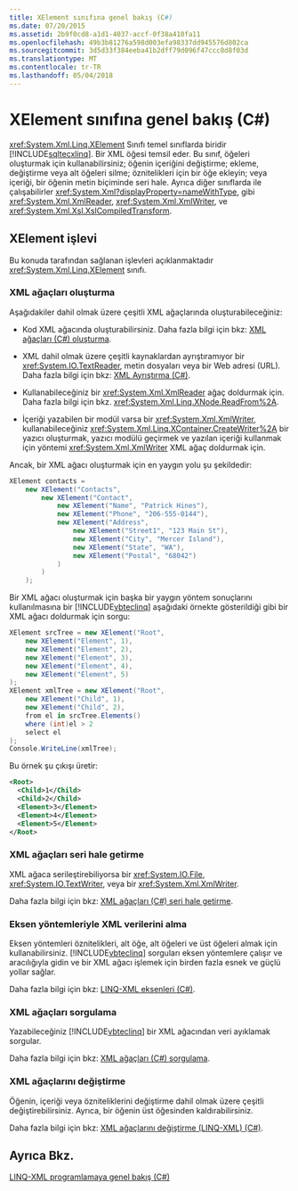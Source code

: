 ```yaml
---
title: XElement sınıfına genel bakış (C#)
ms.date: 07/20/2015
ms.assetid: 2b9f0cd8-a1d1-4037-accf-0f38a410fa11
ms.openlocfilehash: 49b3b81276a598d003efa98337dd945576d802ca
ms.sourcegitcommit: 3d5d33f384eeba41b2dff79d096f47ccc8d8f03d
ms.translationtype: MT
ms.contentlocale: tr-TR
ms.lasthandoff: 05/04/2018
---
```

# <a name="xelement-class-overview-c"></a>XElement sınıfına genel bakış (C#)
<xref:System.Xml.Linq.XElement> Sınıfı temel sınıflarda biridir [!INCLUDE[sqltecxlinq](~/includes/sqltecxlinq-md.md)]. Bir XML öğesi temsil eder. Bu sınıf, öğeleri oluşturmak için kullanabilirsiniz; öğenin içeriğini değiştirme; ekleme, değiştirme veya alt öğeleri silme; öznitelikleri için bir öğe ekleyin; veya içeriği, bir öğenin metin biçiminde seri hale. Ayrıca diğer sınıflarda ile çalışabilirler <xref:System.Xml?displayProperty=nameWithType>, gibi <xref:System.Xml.XmlReader>, <xref:System.Xml.XmlWriter>, ve <xref:System.Xml.Xsl.XslCompiledTransform>.  
  
## <a name="xelement-functionality"></a>XElement işlevi  
 Bu konuda tarafından sağlanan işlevleri açıklanmaktadır <xref:System.Xml.Linq.XElement> sınıfı.  
  
### <a name="constructing-xml-trees"></a>XML ağaçları oluşturma  
 Aşağıdakiler dahil olmak üzere çeşitli XML ağaçlarında oluşturabileceğiniz:  
  
-   Kod XML ağacında oluşturabilirsiniz. Daha fazla bilgi için bkz: [XML ağaçları (C#) oluşturma](../../../../csharp/programming-guide/concepts/linq/creating-xml-trees.md).  
  
-   XML dahil olmak üzere çeşitli kaynaklardan ayrıştıramıyor bir <xref:System.IO.TextReader>, metin dosyaları veya bir Web adresi (URL). Daha fazla bilgi için bkz: [XML Ayrıştırma (C#)](../../../../csharp/programming-guide/concepts/linq/parsing-xml.md).  
  
-   Kullanabileceğiniz bir <xref:System.Xml.XmlReader> ağaç doldurmak için. Daha fazla bilgi için bkz. <xref:System.Xml.Linq.XNode.ReadFrom%2A>.  
  
-   İçeriği yazabilen bir modül varsa bir <xref:System.Xml.XmlWriter>, kullanabileceğiniz <xref:System.Xml.Linq.XContainer.CreateWriter%2A> bir yazıcı oluşturmak, yazıcı modülü geçirmek ve yazılan içeriği kullanmak için yöntemi <xref:System.Xml.XmlWriter> XML ağaç doldurmak için.  
  
 Ancak, bir XML ağacı oluşturmak için en yaygın yolu şu şekildedir:  
  
```csharp  
XElement contacts =  
    new XElement("Contacts",  
        new XElement("Contact",  
            new XElement("Name", "Patrick Hines"),   
            new XElement("Phone", "206-555-0144"),  
            new XElement("Address",  
                new XElement("Street1", "123 Main St"),  
                new XElement("City", "Mercer Island"),  
                new XElement("State", "WA"),  
                new XElement("Postal", "68042")  
            )  
        )  
    );  
```  
  
 Bir XML ağacı oluşturmak için başka bir yaygın yöntem sonuçlarını kullanılmasına bir [!INCLUDE[vbteclinq](~/includes/vbteclinq-md.md)] aşağıdaki örnekte gösterildiği gibi bir XML ağacı doldurmak için sorgu:  
  
```csharp  
XElement srcTree = new XElement("Root",  
    new XElement("Element", 1),  
    new XElement("Element", 2),  
    new XElement("Element", 3),  
    new XElement("Element", 4),  
    new XElement("Element", 5)  
);  
XElement xmlTree = new XElement("Root",  
    new XElement("Child", 1),  
    new XElement("Child", 2),  
    from el in srcTree.Elements()  
    where (int)el > 2  
    select el  
);  
Console.WriteLine(xmlTree);  
```  
  
 Bu örnek şu çıkışı üretir:  
  
```xml  
<Root>  
  <Child>1</Child>  
  <Child>2</Child>  
  <Element>3</Element>  
  <Element>4</Element>  
  <Element>5</Element>  
</Root>  
```  
  
### <a name="serializing-xml-trees"></a>XML ağaçları seri hale getirme  
 XML ağaca serileştirebiliyorsa bir <xref:System.IO.File>, <xref:System.IO.TextWriter>, veya bir <xref:System.Xml.XmlWriter>.  
  
 Daha fazla bilgi için bkz: [XML ağaçları (C#) seri hale getirme](../../../../csharp/programming-guide/concepts/linq/serializing-xml-trees.md).  
  
### <a name="retrieving-xml-data-via-axis-methods"></a>Eksen yöntemleriyle XML verilerini alma  
 Eksen yöntemleri öznitelikleri, alt öğe, alt öğeleri ve üst öğeleri almak için kullanabilirsiniz. [!INCLUDE[vbteclinq](~/includes/vbteclinq-md.md)] sorguları eksen yöntemlere çalışır ve aracılığıyla gidin ve bir XML ağacı işlemek için birden fazla esnek ve güçlü yollar sağlar.  
  
 Daha fazla bilgi için bkz: [LINQ-XML eksenleri (C#)](../../../../csharp/programming-guide/concepts/linq/linq-to-xml-axes.md).  
  
### <a name="querying-xml-trees"></a>XML ağaçları sorgulama  
 Yazabileceğiniz [!INCLUDE[vbteclinq](~/includes/vbteclinq-md.md)] bir XML ağacından veri ayıklamak sorgular.  
  
 Daha fazla bilgi için bkz: [XML ağaçları (C#) sorgulama](../../../../csharp/programming-guide/concepts/linq/querying-xml-trees.md).  
  
### <a name="modifying-xml-trees"></a>XML ağaçlarını değiştirme  
 Öğenin, içeriği veya özniteliklerini değiştirme dahil olmak üzere çeşitli değiştirebilirsiniz. Ayrıca, bir öğenin üst öğesinden kaldırabilirsiniz.  
  
 Daha fazla bilgi için bkz: [XML ağaçlarını değiştirme (LINQ-XML) (C#)](../../../../csharp/programming-guide/concepts/linq/modifying-xml-trees-linq-to-xml.md).  
  
## <a name="see-also"></a>Ayrıca Bkz.  
 [LINQ-XML programlamaya genel bakış (C#)](../../../../csharp/programming-guide/concepts/linq/linq-to-xml-programming-overview.md)
